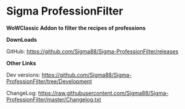 # Sigma ProfessionFilter


**WoWClassic Addon to filter the recipes of professions**


**DownLoads**

GitHub: https://github.com/Sigma88/Sigma-ProfessionFilter/releases


**Other Links**

Dev versions: https://github.com/Sigma88/Sigma-ProfessionFilter/tree/Development

ChangeLog: https://raw.githubusercontent.com/Sigma88/Sigma-ProfessionFilter/master/Changelog.txt
